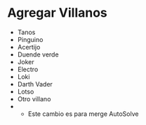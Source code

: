 # Agregar Villanos

 * Tanos
 * Pinguino 
 * Acertijo
 * Duende verde
 * Joker
 * Electro
 * Loki
 * Darth Vader
 * Lotso
 * Otro villano
  * * Este cambio es para merge AutoSolve